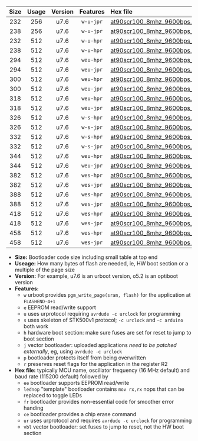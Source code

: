 |Size|Usage|Version|Features|Hex file|
|:-:|:-:|:-:|:-:|:--|
|232|256|u7.6|`w-u-jpr`|[at90scr100_8mhz_9600bps_ur_vbl.hex](https://raw.githubusercontent.com/stefanrueger/urboot/main//at90scr100_8mhz_9600bps_ur_vbl.hex)|
|238|256|u7.6|`w-u-jpr`|[at90scr100_8mhz_9600bps_lednop_ur_vbl.hex](https://raw.githubusercontent.com/stefanrueger/urboot/main//at90scr100_8mhz_9600bps_lednop_ur_vbl.hex)|
|232|512|u7.6|`w-u-hpr`|[at90scr100_8mhz_9600bps_ur.hex](https://raw.githubusercontent.com/stefanrueger/urboot/main//at90scr100_8mhz_9600bps_ur.hex)|
|238|512|u7.6|`w-u-hpr`|[at90scr100_8mhz_9600bps_lednop_ur.hex](https://raw.githubusercontent.com/stefanrueger/urboot/main//at90scr100_8mhz_9600bps_lednop_ur.hex)|
|294|512|u7.6|`weu-hpr`|[at90scr100_8mhz_9600bps_ee_ur.hex](https://raw.githubusercontent.com/stefanrueger/urboot/main//at90scr100_8mhz_9600bps_ee_ur.hex)|
|294|512|u7.6|`weu-jpr`|[at90scr100_8mhz_9600bps_ee_ur_vbl.hex](https://raw.githubusercontent.com/stefanrueger/urboot/main//at90scr100_8mhz_9600bps_ee_ur_vbl.hex)|
|300|512|u7.6|`weu-hpr`|[at90scr100_8mhz_9600bps_ee_lednop_ur.hex](https://raw.githubusercontent.com/stefanrueger/urboot/main//at90scr100_8mhz_9600bps_ee_lednop_ur.hex)|
|300|512|u7.6|`weu-jpr`|[at90scr100_8mhz_9600bps_ee_lednop_ur_vbl.hex](https://raw.githubusercontent.com/stefanrueger/urboot/main//at90scr100_8mhz_9600bps_ee_lednop_ur_vbl.hex)|
|318|512|u7.6|`weu-hpr`|[at90scr100_8mhz_9600bps_ee_lednop_fr_ur.hex](https://raw.githubusercontent.com/stefanrueger/urboot/main//at90scr100_8mhz_9600bps_ee_lednop_fr_ur.hex)|
|318|512|u7.6|`weu-jpr`|[at90scr100_8mhz_9600bps_ee_lednop_fr_ur_vbl.hex](https://raw.githubusercontent.com/stefanrueger/urboot/main//at90scr100_8mhz_9600bps_ee_lednop_fr_ur_vbl.hex)|
|326|512|u7.6|`w-s-hpr`|[at90scr100_8mhz_9600bps.hex](https://raw.githubusercontent.com/stefanrueger/urboot/main//at90scr100_8mhz_9600bps.hex)|
|326|512|u7.6|`w-s-jpr`|[at90scr100_8mhz_9600bps_vbl.hex](https://raw.githubusercontent.com/stefanrueger/urboot/main//at90scr100_8mhz_9600bps_vbl.hex)|
|332|512|u7.6|`w-s-hpr`|[at90scr100_8mhz_9600bps_lednop.hex](https://raw.githubusercontent.com/stefanrueger/urboot/main//at90scr100_8mhz_9600bps_lednop.hex)|
|332|512|u7.6|`w-s-jpr`|[at90scr100_8mhz_9600bps_lednop_vbl.hex](https://raw.githubusercontent.com/stefanrueger/urboot/main//at90scr100_8mhz_9600bps_lednop_vbl.hex)|
|344|512|u7.6|`weu-hpr`|[at90scr100_8mhz_9600bps_ee_lednop_fr_ce_ur.hex](https://raw.githubusercontent.com/stefanrueger/urboot/main//at90scr100_8mhz_9600bps_ee_lednop_fr_ce_ur.hex)|
|344|512|u7.6|`weu-jpr`|[at90scr100_8mhz_9600bps_ee_lednop_fr_ce_ur_vbl.hex](https://raw.githubusercontent.com/stefanrueger/urboot/main//at90scr100_8mhz_9600bps_ee_lednop_fr_ce_ur_vbl.hex)|
|382|512|u7.6|`wes-hpr`|[at90scr100_8mhz_9600bps_ee.hex](https://raw.githubusercontent.com/stefanrueger/urboot/main//at90scr100_8mhz_9600bps_ee.hex)|
|382|512|u7.6|`wes-jpr`|[at90scr100_8mhz_9600bps_ee_vbl.hex](https://raw.githubusercontent.com/stefanrueger/urboot/main//at90scr100_8mhz_9600bps_ee_vbl.hex)|
|388|512|u7.6|`wes-hpr`|[at90scr100_8mhz_9600bps_ee_lednop.hex](https://raw.githubusercontent.com/stefanrueger/urboot/main//at90scr100_8mhz_9600bps_ee_lednop.hex)|
|388|512|u7.6|`wes-jpr`|[at90scr100_8mhz_9600bps_ee_lednop_vbl.hex](https://raw.githubusercontent.com/stefanrueger/urboot/main//at90scr100_8mhz_9600bps_ee_lednop_vbl.hex)|
|418|512|u7.6|`wes-hpr`|[at90scr100_8mhz_9600bps_ee_lednop_fr.hex](https://raw.githubusercontent.com/stefanrueger/urboot/main//at90scr100_8mhz_9600bps_ee_lednop_fr.hex)|
|418|512|u7.6|`wes-jpr`|[at90scr100_8mhz_9600bps_ee_lednop_fr_vbl.hex](https://raw.githubusercontent.com/stefanrueger/urboot/main//at90scr100_8mhz_9600bps_ee_lednop_fr_vbl.hex)|
|458|512|u7.6|`wes-hpr`|[at90scr100_8mhz_9600bps_ee_lednop_fr_ce.hex](https://raw.githubusercontent.com/stefanrueger/urboot/main//at90scr100_8mhz_9600bps_ee_lednop_fr_ce.hex)|
|458|512|u7.6|`wes-jpr`|[at90scr100_8mhz_9600bps_ee_lednop_fr_ce_vbl.hex](https://raw.githubusercontent.com/stefanrueger/urboot/main//at90scr100_8mhz_9600bps_ee_lednop_fr_ce_vbl.hex)|

- **Size:** Bootloader code size including small table at top end
- **Useage:** How many bytes of flash are needed, ie, HW boot section or a multiple of the page size
- **Version:** For example, u7.6 is an urboot version, o5.2 is an optiboot version
- **Features:**
  + `w` urboot provides `pgm_write_page(sram, flash)` for the application at `FLASHEND-4+1`
  + `e` EEPROM read/write support
  + `u` uses urprotocol requiring `avrdude -c urclock` for programming
  + `s` uses skeleton of STK500v1 protocol; `-c urclock` and `-c arduino` both work
  + `h` hardware boot section: make sure fuses are set for reset to jump to boot section
  + `j` vector bootloader: uploaded applications *need to be patched externally*, eg, using `avrdude -c urclock`
  + `p` bootloader protects itself from being overwritten
  + `r` preserves reset flags for the application in the register R2
- **Hex file:** typically MCU name, oscillator frequency (16 MHz default) and baud rate (115200 default) followed by
  + `ee` bootloader supports EEPROM read/write
  + `lednop` "template" bootloader contains `mov rx,rx` nops that can be replaced to toggle LEDs
  + `fr` bootloader provides non-essential code for smoother error handing
  + `ce` bootloader provides a chip erase command
  + `ur` uses urprotocol and requires `avrdude -c urclock` for programming
  + `vbl` vector bootloader: set fuses to jump to reset, not the HW boot section
